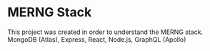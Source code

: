 # MERNG Stack

This project was created in order to understand the MERNG stack.
MongoDB (Atlas), Express, React, Node.js, GraphQL (Apollo)